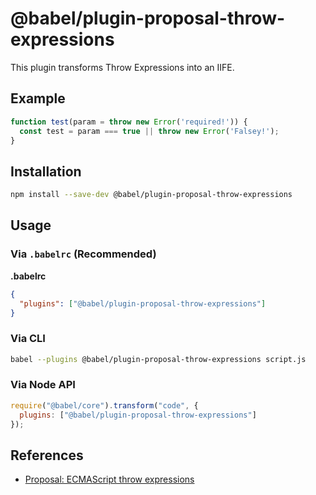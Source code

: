 # @babel/plugin-proposal-throw-expressions

This plugin transforms Throw Expressions into an IIFE.

## Example

```js
function test(param = throw new Error('required!')) {
  const test = param === true || throw new Error('Falsey!');
}
```

## Installation

```sh
npm install --save-dev @babel/plugin-proposal-throw-expressions
```

## Usage

### Via `.babelrc` (Recommended)

**.babelrc**

```json
{
  "plugins": ["@babel/plugin-proposal-throw-expressions"]
}
```

### Via CLI

```sh
babel --plugins @babel/plugin-proposal-throw-expressions script.js
```

### Via Node API

```javascript
require("@babel/core").transform("code", {
  plugins: ["@babel/plugin-proposal-throw-expressions"]
});
```

## References

* [Proposal: ECMAScript throw expressions](https://github.com/tc39/proposal-throw-expressions)
